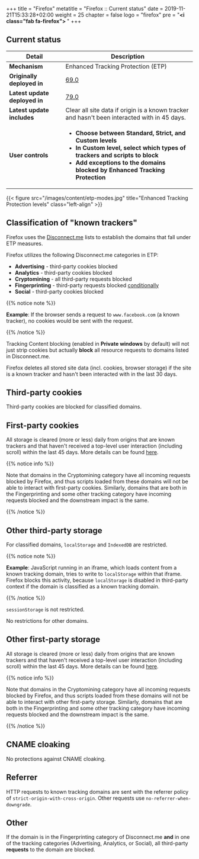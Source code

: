 +++
title = "Firefox"
metatitle = "Firefox :: Current status"
date = 2019-11-21T15:33:28+02:00
weight = 25
chapter = false
logo = "firefox"
pre = "<b><i class=\"fab fa-firefox\"></i> </b>"
+++
## Current status

| Detail                          | Description                                                  |
| ----------------------------- | ------------------------------------------------------------ |
| **Mechanism**                 | Enhanced Tracking Protection (ETP)                                    |
| **Originally deployed in**    | [69.0](https://www.mozilla.org/en-US/firefox/69.0/releasenotes/)                                                     |
| **Latest update deployed in** | [79.0](https://bugzilla.mozilla.org/show_bug.cgi?id=1599262) |
| **Latest update includes** | Clear all site data if origin is a known tracker and hasn't been interacted with in 45 days. |
| **User controls**             | <ul><li>**Choose between Standard, Strict, and Custom levels**</li><li>**In Custom level, select which types of trackers and scripts to block**</li><li>**Add exceptions to the domains blocked by Enhanced Tracking Protection**</li><ul> |

{{< figure src="/images/content/etp-modes.jpg" title="Enhanced Tracking Protection levels" class="left-align" >}}

## Classification of "known trackers"

Firefox uses the [Disconnect.me](https://disconnect.me/trackerprotection) lists to establish the domains that fall under ETP measures.

Firefox utilizes the following Disconnect.me categories in ETP:

* **Advertising** - third-party cookies blocked
* **Analytics** - third-party cookies blocked
* **Cryptomining** - all third-party requests blocked
* **Fingerprinting** - third-party requests blocked [conditionally](#other)
* **Social** - third-party cookies blocked

{{% notice note %}}

**Example**: If the browser sends a request to `www.facebook.com` (a known tracker), no cookies would be sent with the request.

{{% /notice %}}

Tracking Content blocking (enabled in **Private windows** by default) will not just strip cookies but actually **block** all resource requests to domains listed in Disconnect.me.

Firefox deletes all stored site data (incl. cookies, browser storage) if the site is a known tracker and hasn't been interacted with in the last 30 days.

## Third-party cookies

Third-party cookies are blocked for classified domains.

## First-party cookies

All storage is cleared (more or less) daily from origins that are known trackers and that haven't received a top-level user interaction (including scroll) within the last 45 days. More details can be found [here](https://developer.mozilla.org/en-US/docs/Mozilla/Firefox/Privacy/Redirect_tracking_protection).

{{% notice info %}}

Note that domains in the Cryptomining category have all incoming requests blocked by Firefox, and thus scripts loaded from these domains will not be able to interact with first-party cookies. Similarly, domains that are both in the Fingerprinting and some other tracking category have incoming requests blocked and the downstream impact is the same.

{{% /notice %}}

## Other third-party storage

For classified domains, `localStorage` and `IndexedDB` are restricted.

{{% notice note %}}

**Example**: JavaScript running in an iframe, which loads content from a known tracking domain, tries to write to `localStorage` within that iframe. Firefox blocks this activity, because `localStorage` is disabled in third-party context if the domain is classified as a known tracking domain.

{{% /notice %}}

`sessionStorage` is not restricted.

No restrictions for other domains.

## Other first-party storage

All storage is cleared (more or less) daily from origins that are known trackers and that haven't received a top-level user interaction (including scroll) within the last 45 days. More details can be found [here](https://developer.mozilla.org/en-US/docs/Mozilla/Firefox/Privacy/Redirect_tracking_protection).

{{% notice info %}}

Note that domains in the Cryptomining category have all incoming requests blocked by Firefox, and thus scripts loaded from these domains will not be able to interact with other first-party storage. Similarly, domains that are both in the Fingerprinting and some other tracking category have incoming requests blocked and the downstream impact is the same.

{{% /notice %}}

## CNAME cloaking

No protections against CNAME cloaking.

## Referrer

HTTP requests to known tracking domains are sent with the referrer policy of `strict-origin-with-cross-origin`. Other requests use `no-referrer-when-downgrade`.

## Other

If the domain is in the Fingerprinting category of Disconnect.me **and** in one of the tracking categories (Advertising, Analytics, or Social), all third-party **requests** to the domain are blocked.
